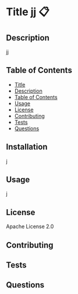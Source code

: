 
# Title jj :clipboard:
## Description
jj
## Table of Contents
* [Title]()
* [Description]()
* [Table of Contents]()
* [Usage]()
* [License]()
* [Contributing]()
* [Tests]()
* [Questions]()

## Installation
j
## Usage
j
## License
Apache License 2.0
## Contributing

## Tests
## Questions

